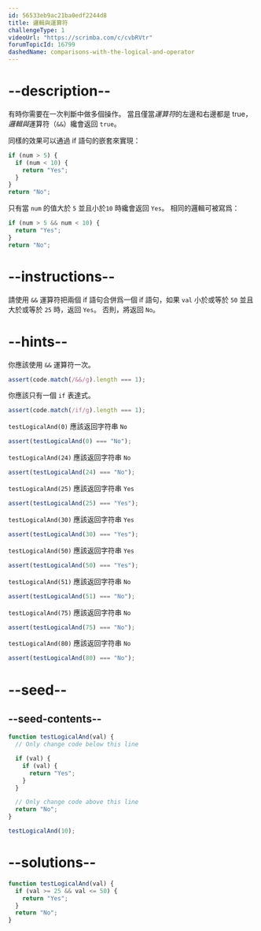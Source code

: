 ```yaml
---
id: 56533eb9ac21ba0edf2244d8
title: 邏輯與運算符
challengeType: 1
videoUrl: "https://scrimba.com/c/cvbRVtr"
forumTopicId: 16799
dashedName: comparisons-with-the-logical-and-operator
---
```


# --description--

有時你需要在一次判斷中做多個操作。 當且僅當<dfn>運算符</dfn>的左邊和右邊都是 true，<dfn>邏輯與</dfn>運算符（`&&`）纔會返回 `true`。

同樣的效果可以通過 if 語句的嵌套來實現：

```js
if (num > 5) {
  if (num < 10) {
    return "Yes";
  }
}
return "No";
```

只有當 `num` 的值大於 `5` 並且小於`10` 時纔會返回 `Yes`。 相同的邏輯可被寫爲：

```js
if (num > 5 && num < 10) {
  return "Yes";
}
return "No";
```

# --instructions--

請使用 `&&` 運算符把兩個 if 語句合併爲一個 if 語句，如果 `val` 小於或等於 `50` 並且大於或等於 `25` 時，返回 `Yes`。 否則，將返回 `No`。

# --hints--

你應該使用 `&&` 運算符一次。

```js
assert(code.match(/&&/g).length === 1);
```

你應該只有一個 `if` 表達式。

```js
assert(code.match(/if/g).length === 1);
```

`testLogicalAnd(0)` 應該返回字符串 `No`

```js
assert(testLogicalAnd(0) === "No");
```

`testLogicalAnd(24)` 應該返回字符串 `No`

```js
assert(testLogicalAnd(24) === "No");
```

`testLogicalAnd(25)` 應該返回字符串 `Yes`

```js
assert(testLogicalAnd(25) === "Yes");
```

`testLogicalAnd(30)` 應該返回字符串 `Yes`

```js
assert(testLogicalAnd(30) === "Yes");
```

`testLogicalAnd(50)` 應該返回字符串 `Yes`

```js
assert(testLogicalAnd(50) === "Yes");
```

`testLogicalAnd(51)` 應該返回字符串 `No`

```js
assert(testLogicalAnd(51) === "No");
```

`testLogicalAnd(75)` 應該返回字符串 `No`

```js
assert(testLogicalAnd(75) === "No");
```

`testLogicalAnd(80)` 應該返回字符串 `No`

```js
assert(testLogicalAnd(80) === "No");
```

# --seed--

## --seed-contents--

```js
function testLogicalAnd(val) {
  // Only change code below this line

  if (val) {
    if (val) {
      return "Yes";
    }
  }

  // Only change code above this line
  return "No";
}

testLogicalAnd(10);
```

# --solutions--

```js
function testLogicalAnd(val) {
  if (val >= 25 && val <= 50) {
    return "Yes";
  }
  return "No";
}
```
